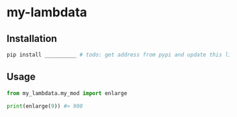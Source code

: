 # my-lambdata


## Installation

```sh
pip install __________ # todo: get address from pypi and update this line
```

## Usage

``` py
from my_lambdata.my_mod import enlarge

print(enlarge(9)) #> 900
```
